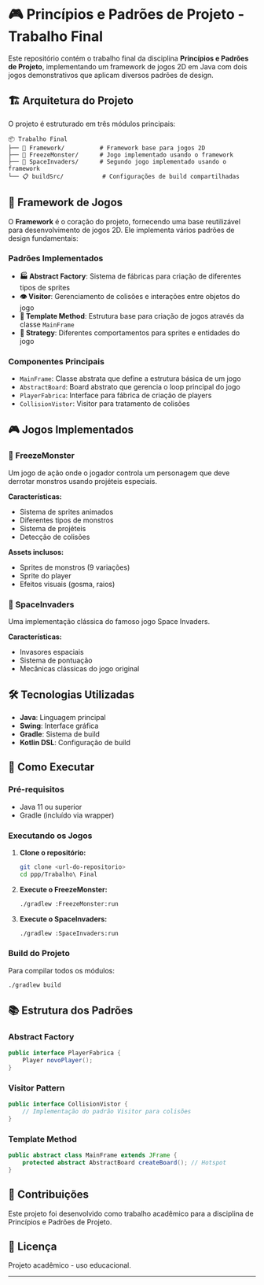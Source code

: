 # 🎮 Princípios e Padrões de Projeto - Trabalho Final

Este repositório contém o trabalho final da disciplina **Princípios e Padrões de Projeto**, implementando um framework de jogos 2D em Java com dois jogos demonstrativos que aplicam diversos padrões de design.

## 🏗️ Arquitetura do Projeto

O projeto é estruturado em três módulos principais:

```
📦 Trabalho Final
├── 🔧 Framework/          # Framework base para jogos 2D
├── 👾 FreezeMonster/      # Jogo implementado usando o framework
├── 🚀 SpaceInvaders/      # Segundo jogo implementado usando o framework
└── 📋 buildSrc/           # Configurações de build compartilhadas
```

## 🎯 Framework de Jogos

O **Framework** é o coração do projeto, fornecendo uma base reutilizável para desenvolvimento de jogos 2D. Ele implementa vários padrões de design fundamentais:

### Padrões Implementados

- **🏭 Abstract Factory**: Sistema de fábricas para criação de diferentes tipos de sprites
- **👁️ Visitor**: Gerenciamento de colisões e interações entre objetos do jogo
- **🎨 Template Method**: Estrutura base para criação de jogos através da classe `MainFrame`
- **🔧 Strategy**: Diferentes comportamentos para sprites e entidades do jogo

### Componentes Principais

- `MainFrame`: Classe abstrata que define a estrutura básica de um jogo
- `AbstractBoard`: Board abstrato que gerencia o loop principal do jogo
- `PlayerFabrica`: Interface para fábrica de criação de players
- `CollisionVistor`: Visitor para tratamento de colisões

## 🎮 Jogos Implementados

### 👾 FreezeMonster

Um jogo de ação onde o jogador controla um personagem que deve derrotar monstros usando projéteis especiais.

**Características:**
- Sistema de sprites animados
- Diferentes tipos de monstros
- Sistema de projéteis
- Detecção de colisões

**Assets inclusos:**
- Sprites de monstros (9 variações)
- Sprite do player
- Efeitos visuais (gosma, raios)

### 🚀 SpaceInvaders

Uma implementação clássica do famoso jogo Space Invaders.

**Características:**
- Invasores espaciais
- Sistema de pontuação
- Mecânicas clássicas do jogo original

## 🛠️ Tecnologias Utilizadas

- **Java**: Linguagem principal
- **Swing**: Interface gráfica
- **Gradle**: Sistema de build
- **Kotlin DSL**: Configuração de build

## 🚀 Como Executar

### Pré-requisitos

- Java 11 ou superior
- Gradle (incluído via wrapper)

### Executando os Jogos

1. **Clone o repositório:**
   ```bash
   git clone <url-do-repositorio>
   cd ppp/Trabalho\ Final
   ```

2. **Execute o FreezeMonster:**
   ```bash
   ./gradlew :FreezeMonster:run
   ```

3. **Execute o SpaceInvaders:**
   ```bash
   ./gradlew :SpaceInvaders:run
   ```

### Build do Projeto

Para compilar todos os módulos:
```bash
./gradlew build
```

## 📚 Estrutura dos Padrões

### Abstract Factory
```java
public interface PlayerFabrica {
    Player novoPlayer();
}
```

### Visitor Pattern
```java
public interface CollisionVistor {
    // Implementação do padrão Visitor para colisões
}
```

### Template Method
```java
public abstract class MainFrame extends JFrame {
    protected abstract AbstractBoard createBoard(); // Hotspot
}
```

## 👥 Contribuições

Este projeto foi desenvolvido como trabalho acadêmico para a disciplina de Princípios e Padrões de Projeto.

## 📄 Licença

Projeto acadêmico - uso educacional.

---


